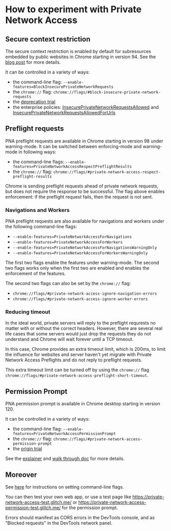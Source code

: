 # How to experiment with Private Network Access

## Secure context restriction

The secure context restriction is enabled by default for subresources embedded
by public websites in Chrome starting in version 94. See the
[blog post](https://developer.chrome.com/blog/private-network-access-update/)
for more details.

It can be controlled in a variety of ways:

* the command-line flag: `--enable-features=BlockInsecurePrivateNetworkRequests`
* the `chrome://` flag:
  `chrome://flags/#block-insecure-private-network-requests`
* the [deprecation
  trial](https://developer.chrome.com/origintrials/#/view_trial/4081387162304512001)
* the enterprise policies:
  [InsecurePrivateNetworkRequestsAllowed](https://chromeenterprise.google/policies/#InsecurePrivateNetworkRequestsAllowed)
  and
  [InsecurePrivateNetworkRequestsAllowedForUrls](https://chromeenterprise.google/policies/#InsecurePrivateNetworkRequestsAllowedForUrls)

## Preflight requests

PNA preflight requests are available in Chrome starting in version 98 under warning-mode.
It can be switched between enforcing-mode and warning-mode in following ways:

* the command-line flags: `--enable-features=PrivateNetworkAccessRespectPreflightResults`
* the `chrome://` flag: `chrome://flags/#private-network-access-respect-preflight-results`

Chrome is sending preflight requests ahead of private network requests, but does 
not require the response to be successful. The flag above enables enforcement: 
if the preflight request fails, then the request is not sent.

### Navigations and Workers

PNA preflight requests are also available for navigations and workers under the 
following command-line flags:
* `--enable-features=PrivateNetworkAccessForNavigations`
* `--enable-features=PrivateNetworkAccessForWorkers`
* `--enable-features=PrivateNetworkAccessForNavigationsWarningOnly`
* `--enable-features=PrivateNetworkAccessForWorkersWarningOnly`

The first two flags enable the features under warning-mode. The second two flags
works only when the first two are enabled and enables the enforcement of the 
features.

The second two flags can also be set by the `chrome://` flag:
* `chrome://flags/#private-network-access-ignore-navigation-errors`
* `chrome://flags/#private-network-access-ignore-worker-errors`

### Reducing timeout

In the ideal world, private servers will reply to the preflight requrests no 
matter with or without the correct headers. However, there are several real life 
cases that some servers would just drop the requests they do not understand and 
Chrome will wait forever until a TCP timeout.

In this case, Chrome provides an extra timeout limit, which is 200ms, to limit 
the influence for websites and server haven't yet migrate with Private Network
Access Preflights and do not reply to preflight requests.

This extra timeout limit can be turned off by using the `chrome://` flag 
`chrome://flags/#private-network-access-preflight-short-timeout`.

## Permission Prompt

PNA permission prompt is available in Chrome desktop starting in version 120.

It can be controlled in a variety of ways:
* the command-line flag: `--enable-features=PrivateNetworkAccessPermissionPrompt`
* the `chrome://` flag:
  `chrome://flags/#private-network-access-permission-prompt`
* the [origin
  trial](https://developer.chrome.com/origintrials/#/view_trial/1367968386813788161)

See the [explainer](/permission_prompt/explainer.md) and [walk through doc](https://docs.google.com/document/d/1W70cFFaBGWd0EeOOMxJh9zkmxZ903vKUaGjyF-w7HcY/edit#heading=h.qof2sn5s8r89) for more details.

## Moreover

See [here](https://www.chromium.org/developers/how-tos/run-chromium-with-flags)
for instructions on setting command-line flags.

You can then test your own web app, or use a test page like
https://private-network-access-test.glitch.me/ or 
https://private-network-access-permission-test.glitch.me/ for the permission 
prompt.

Errors should manifest as CORS errors in the DevTools console, and as "Blocked
requests" in the DevTools network panel.
